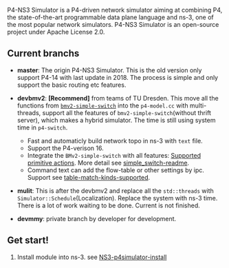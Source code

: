 P4-NS3 Simulator is a P4-driven network simulator aiming at combining P4, the state-of-the-art programmable data plane language and ns-3, one of the most popular network simulators. P4-NS3 Simulator is an open-source project under Apache License 2.0.

## Current branchs

* **master**: The origin P4-NS3 Simulator. This is the old version only support P4-14 with last update in 2018. The process is simple and only support the basic routing etc features.

* **devbmv2**: **[Recommend]** from teams of TU Dresden. This move all the functions from [`bmv2-simple-switch`](https://github.com/p4lang/behavioral-model/tree/main/targets/simple_switch) into the `p4-model.cc` with multi-threads, support all the features of `bmv2-simple-switch`(without thrift server), which makes a hybrid simulator. The time is still using system time in `p4-switch`.
    * Fast and automaticly build network topo in ns-3 with `text` file.
    * Support the P4-verison 16.
    * Integrate the `BMv2-simple-switch` with all features: [Supported primitive actions](https://github.com/p4lang/behavioral-model/blob/main/docs/simple_switch.md#supported-primitive-actions).
    More detail see [simple_switch-readme](https://github.com/p4lang/behavioral-model/blob/main/docs/simple_switch.md).
    * Command text can add the flow-table or other settings by ipc. Support see [table-match-kinds-supported](https://github.com/p4lang/behavioral-model/blob/main/docs/simple_switch.md#table-match-kinds-supported).

* **mulit**: This is after the devbmv2 and replace all the `std::threads` with `Simulator::Schedule`(Localization). Replace the system with ns-3 time. There is a lot of work waiting to be done. Current is not finished.

* **devmmy**: private branch by developer for development.

## Get start!

1. Install module into ns-3. see [NS3-p4simulator-install](https://github.com/Mingyumaz/NS3-p4simulator-install)
